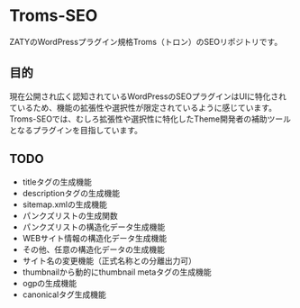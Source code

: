 # Troms-SEO
ZATYのWordPressプラグイン規格Troms（トロン）のSEOリポジトリです。
## 目的
現在公開され広く認知されているWordPressのSEOプラグインはUIに特化されているため、機能の拡張性や選択性が限定されているように感じています。
Troms-SEOでは、むしろ拡張性や選択性に特化したTheme開発者の補助ツールとなるプラグインを目指しています。
## TODO
- titleタグの生成機能
- descriptionタグの生成機能
- sitemap.xmlの生成機能
- パンクズリストの生成関数
- パンクズリストの構造化データ生成機能
- WEBサイト情報の構造化データ生成機能
- その他、任意の構造化データの生成機能
- サイト名の変更機能（正式名称との分離出力可）
- thumbnailから動的にthumbnail metaタグの生成機能
- ogpの生成機能
- canonicalタグ生成機能
